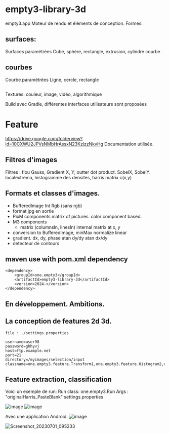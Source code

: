 # empty3-library-3d

empty3.app
Moteur de rendu et éléments de conception.
Formes:

## surfaces:

Surfaces paramétrées
Cube, sphère, rectangle, extrusion, cylindre courbe

## courbes

Courbe paramétrées
Ligne, cercle, rectangle

##

Textures: couleur, image, vidéo, algorithmique

Build avec Gradle, différentes interfaces utilisateurs sont proposées

# Feature

https://drive.google.com/folderview?id=10CXWU2JPVsNMbHrAssxN23KzizzNkvHg
Documentation utilisée.

## Filtres d'images

Filtres : flou Gauss, Gradient X, Y, outter dot product. SobelX, SobelY. localextrema, histogramme des densites, harris
matrix c(x,y)

## Formats et classes d'images.

- BufferedImage Int Rgb (sans rgb)
- format jpg en sortie
- PixM components matrix of pictures. color component based.
- M3 components
    + matrix (columnsIn, linesIn) internal matrix at x, y
- conversion to BufferedImage, minMax normalize linear
- gradient. dx, dy, phase atan dy/dy atan dx/dy
- detecteur de contours

## maven use with pom.xml dependency

```
<dependency>
    <groupId>one.empty3</groupId>
    <artifactId>empty3-library-3d</artifactId>
    <version>2024-</version>
</dependency>
```

## En développement. Ambitions.

## La conception de features 2d 3d.

```
file : ./settings.properties

username=user98
password=ghhyvj
host=ftp.example.net
port=21
directory=/myimages/selection/input
classname=one.empty3.feature.Transform1,one.empty3.feature.Histogram2,one.empty3.feature.GradProcess
```

## Feature extraction, classification

Voici un exemple de run:
Run class: one.empty3.Run
Args : "originalHarris_PasteBlank"
settings.properties

![image](https://user-images.githubusercontent.com/38113629/158326067-4e881cae-26f1-42cf-b529-20a6f99d7ada.png)
![image](https://user-images.githubusercontent.com/38113629/158326114-f577abd5-0af4-4dc6-9061-aaaa7eb0d61d.png)

Avec une application Android.
![image](https://github.com/manuelddahmen/empty3_miror/assets/38113629/6a27f5db-e0c4-44ed-9731-23799b72fe10)

![Screenshot_20230701_095233](https://github.com/manuelddahmen/empty3_miror/assets/38113629/827310f3-3823-4577-a3e9-784a50934e78)

